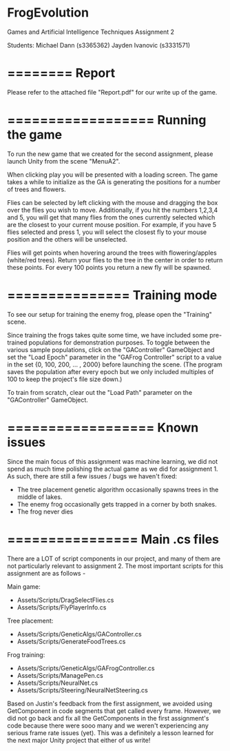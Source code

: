 # FrogEvolution

Games and Artificial Intelligence Techniques
Assignment 2

Students:
Michael Dann (s3365362)
Jayden Ivanovic (s3331571)


========
 Report
========

Please refer to the attached file "Report.pdf" for our write up of the game.


==================
 Running the game
==================

To run the new game that we created for the second assignment, please launch
Unity from the scene "MenuA2".

When clicking play you will be presented with a loading screen. The game takes
a while to initialize as the GA is generating the positions for a number of
trees and flowers.

Flies can be selected by left clicking with the mouse and dragging the box over
the flies you wish to move. Additionally, if you hit the numbers 1,2,3,4 and 5,
you will get that many flies from the ones currently selected which are the
closest to your current mouse position. For example, if you have 5 flies
selected and press 1, you will select the closest fly to your mouse position
and the others will be unselected.

Flies will get points when hovering around the trees with flowering/apples
(white/red trees). Return your flies to the tree in the center in order to
return these points. For every 100 points you return a new fly will be spawned.


===============
 Training mode
===============

To see our setup for training the enemy frog, please open the "Training" scene.

Since training the frogs takes quite some time, we have included some
pre-trained populations for demonstration purposes. To toggle between the
various sample populations, click on the "GAController" GameObject and set the
"Load Epoch" parameter in the "GAFrog Controller" script to a value in the set
{0, 100, 200, ... , 2000} before launching the scene. (The program saves the
population after every epoch but we only included multiples of 100 to keep the
project's file size down.)

To train from scratch, clear out the "Load Path" parameter on the "GAController" GameObject.


==================
 Known issues
==================

Since the main focus of this assignment was machine learning, we did not spend
as much time polishing the actual game as we did for assignment 1. As such,
there are still a few issues / bugs we haven't fixed:

- The tree placement genetic algorithm occasionally spawns trees in the middle
  of lakes.
- The enemy frog occasionally gets trapped in a corner by both snakes.
- The frog never dies


================
 Main .cs files
================

There are a LOT of script components in our project, and many of them are not
particularly relevant to assignment 2. The most important scripts for this
assignment are as follows -

Main game:
- Assets/Scripts/DragSelectFlies.cs
- Assets/Scripts/FlyPlayerInfo.cs

Tree placement:
- Assets/Scripts/GeneticAlgs/GAController.cs
- Assets/Scripts/GenerateFoodTrees.cs

Frog training:
- Assets/Scripts/GeneticAlgs/GAFrogController.cs
- Assets/Scripts/ManagePen.cs
- Assets/Scripts/NeuralNet.cs
- Assets/Scripts/Steering/NeuralNetSteering.cs

Based on Justin's feedback from the first assignment, we avoided using
GetComponent in code segments that get called every frame. However, we did not
go back and fix all the GetComponents in the first assignment's code because
there were sooo many and we weren't experiencing any serious frame rate issues
(yet). This was a definitely a lesson learned for the next major Unity project
that either of us write!

